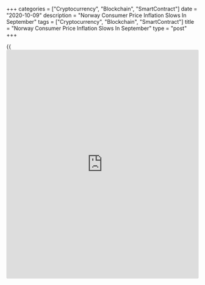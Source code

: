 +++
categories = ["Cryptocurrency", "Blockchain", "SmartContract"]
date = "2020-10-09"
description = "Norway Consumer Price Inflation Slows In September"
tags = ["Cryptocurrency", "Blockchain", "SmartContract"]
title = "Norway Consumer Price Inflation Slows In September"
type = "post"
+++

{{<iframe id="large-banner" src="https://www.bounty.group/#slide=14.0" width="100%" height="600" scrolling="no" style="border: 0px solid rgb(216, 221, 230); border-radius: 3px;">}}

Norway's consumer price inflation eased in September after rising in the
previous month, data from Statistics Norway showed on Friday.

The consumer price index rose 1.6 percent year-on-year in September,
after a 1.7 percent increase in August. Economists had expected a 2.0
percent rise.

Prices for furnishings, household equipment and routine maintenance grew
8.1 percent yearly in September. Communication cost gained 5.7 percent
and those of recreation and culture rose 4.3 percent.

Prices for miscellaneous goods and services, and food and non-alcoholic
beverages rose by 4.0 percent and 3.8 percent. Prices for alcoholic
beverages and tobacco increased by 2.6 percent.

The core inflation rate eased to 3.3 percent in September from 3.7
percent in the preceding month. Economists had expected a rate of 3.5
percent.

On a month-on-month basis, consumer prices rose 0.4 percent in
September, reversing a 0.4 percent decrease in the prior month.

The core CPI rose 0.2 percent monthly in September.

The EU measure of harmonized index of consumer prices, or HICP rose 1.4
percent yearly in September, after a 1.6 percent increase in the prior
month.

On a monthly basis, HICP rose 0.4 percent in September, after a 0.5
percent decrease in the preceding month.

Separate data from the statistical office showed that the producer price
index declined 9.6 percent annually in September, following a 12.1
percent decrease in August.

On a monthly basis, producer prices rose 2.8 percent in September, after
a 1.2 percent increase in the preceding month.

For comments and feedback [contact](https://www.playgroundfx.com/contact/): editorial@rtt[news](https://www.letsplayfx.com/blog/forex-news-website/).com

[Economic News][1]

 **What parts of the world are seeing the best (and worst) economic
performances lately? Click[here][2] to check out our [Econ Scorecard][2]
and find out! See up-to-the-moment [ranking](https://www.playgroundfx.com/blog/crypto-exchange-ranking/)s for the best and worst
performers in [GDP][3], [unemployment rate][4], [inflation][5] and much
more.**

   1. www.rtt[news](https://www.letsplayfx.com/blog/forex-news-website/).com/Content/EconomicNews.aspx
   2. www.rtt[news](https://www.letsplayfx.com/blog/forex-news-website/).com/economic-scorecard/world-rank/industrial-production/highest-performance.aspx
   3. www.rtt[news](https://www.letsplayfx.com/blog/forex-news-website/).com/economic-scorecard/world-rank/GDP/highest-performance.aspx
   4. www.rtt[news](https://www.letsplayfx.com/blog/forex-news-website/).com/economic-scorecard/world-rank/unemployment-rate/lowest-performance.aspx
   5. www.rtt[news](https://www.letsplayfx.com/blog/forex-news-website/).com/economic-scorecard/world-rank/CPI/highest-performance.aspx